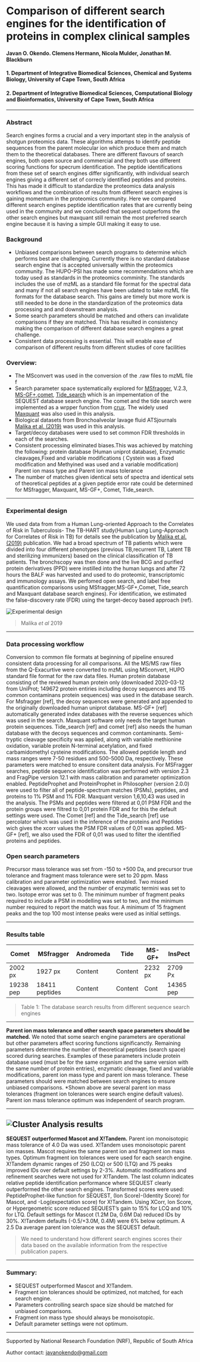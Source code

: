 # Comparison of different search engines for the identification of proteins in complex clinical samples
#### Javan O. Okendo. Clemens Hermann, Nicola Mulder, Jonathan M. Blackburn

#### 1. Department of Integrative Biomedical Sciences, Chemical and Systems Biology, University of Cape Town, South Africa
#### 2. Department of Integrative Biomedical Sciences, Computational Biology and Bioinformatics, University of Cape Town, South Africa
---
### Abstract
Search engines forms a crucial and a very important step in the analysis of shotgun proteomics data. These algorithms  attemps to identify peptide sequences from the parent molecular ion which produce them and match them to the theoretical databases. There are different flavours of search engines, both open source and commercial and they both use different scoring functions for specrum identification. The peptide identifications from these set of search engines differ significantly, with individual search engines giving a different set of correcly identified peptides and proteins. This has made it difficult to standardize the proteomics data analysis workflows and the combination of results from different search engines is gaining momentum in the proteomics community. Here we compared different search engines peptide identification rates that are currently being used in the community and we concluded that sequest outperfoms the other search engines but maxquant still remain the most preferred search engine because it is having a simple GUI making it easy to use. 

### Background  
* Unbiased comparisons between search programs to determine which performs best are challenging. Currently there is no standard database search engine that is accepted universally within the proteomics community. The HUPO-PSI has made some recommendations which are today used as standards in the proteomics comminity. The standards includes the use of mzML as a standard file format for the spectral data and many if not all search engines have been udated to take mzML file formats for the database search. This gains are timely but more work is still needed to be done in the standardization of the proteomics data processing and and downstream analysis. 
* Some search parameters should be matched and others can invalidate comparisons if they are matched. This has resulted in consistency making the comparison of different database search engines a great challenge.
* Consistent data processing is essential. This will enable ease of comparison of different results from different studies of core facilities

### Overview:  
- The MSconvert was used in the conversion of the .raw files to mzML file f
- Search parameter space systematically explored for [MSfragger](https://www.nature.com/articles/nmeth.4256), V.2.3, [MS-GF+](https://www.nature.com/articles/ncomms6277),[comet](https://www.ncbi.nlm.nih.gov/pubmed/23148064), [Tide_search](http://dx.doi.org/10.1021/pr101196n) which is an impementation of the SEQUEST database search engine. The comet and the tide search were implemented as a wrpper function from [crux](http://crux.ms/index.html). The widely used [Maxquant](https://www.ncbi.nlm.nih.gov/pubmed/27809316) was also used in this analysis.
- Biological datasets from Bronchoalveolar lavage fluid ATSjournals [Malika et al. (2019)](https://www.ncbi.nlm.nih.gov/pubmed/31860339) was used in this analysis.
- Target/decoy databases were used to set common FDR thresholds in each of the searches.
- Consistent processing eliminated biases.This was achieved by matching the following:
protein database (Human uniprot database), Enzymatic cleavages,Fixed and variable modifications ( Cystein was a fixed modification and Methyined was used and a variable modification)
Parent ion mass type and Parent ion mass tolerance
- The number of matches given identical sets of spectra and identical sets of theoretical peptides at a given peptide error rate could be determined for MSfragger, Maxquant, MS-GF+, Comet, Tide_search.

---
### Experimental design
We used data from from a Human Lung-oriented Approach to the Correlates of Risk in Tuberculosis- The TB-HART study(Human Lung Lung-Approach for Correlates of Risk in TB) for details see the publication by [Malika et al. (2019)](https://www.ncbi.nlm.nih.gov/pubmed/31860339) publication. We had a broad spectrum of TB patients which were divided into four different phenotypes (previous TB,recurrent TB, Latent TB and sterilizing immunizers) based on the clinical classification of TB patients. The bronchscopy was then done and the live BCG and purified protein derivatives (PPD) were instilled into the human lungs and after 72 hours the BALF was harvested and used to do proteomic, transcriptomic and immunology assays. We perfomed open search, and label free quantification comparisons using MSfragger,MS-GF+,Comet, Tide_search and Maxquant database search engines). For identification, we estimated the false-discovery rate (FDR) using the target-decoy based approach (ref).

![Experimental design](https://github.com/javanOkendo/peptide_identifcationsMethods/blob/master/studyDesign/Slide1.PNG)
>Malika *et al* 2019 
---
### Data processing workflow
Conversion to common file formats at beginning of pipeline ensured consistent data processing for all comparisons. All the MS/MS raw files from the Q-Exacurtive were converted to mzML using MSconvert, HUPO standard file format for the raw data files.
Human protein database consisting of the reviewed human protein only (downloaded 2020-03-12 from UniProt; 149672 protein entiries including decoy sequences and 115 common contaminans protein sequences) was used in the database search. For Msfragger [ref], the decoy sequences were generated and appended to the originally downloaded human uniprot database. MS-GF+ [ref] automatically generated index databases with the reverse sequences which was used in the search. Maxquant software only needs the target human protein sequences. Tide_search [ref] and comet [ref] also needs the human database with the decoys sequences and common contaminants. Semi-tryptic cleavage specificity was applied, along with variable methionine oxidation, variable protein N-terminal acetylation, and fixed carbamidomethyl cysteine modifications. The allowed peptide length and mass ranges were 7-50 residues and 500-5000 Da, respectively. These parameters were matched to ensure consitent data analysis. For MSFragger searches, peptide sequence identification was performed with version 2.3 and FragPipe version 12.1 with mass calibration and parameter optimization enabled. PeptideProphet and ProteinProphet in Philosopher (version 2.0.0) were used to filter all of peptide-spectrum matches (PSMs), peptides, and proteins to 1% PSM and 1% FDR. Maxquant version 1,6,10,43 was used in the analysis. The PSMs and peptides were filtered at 0,01 PSM FDR and the protein groups were filtred to 0,01 protein FDR and for this the default settings were used. The Comet [ref] and the Tide_search [ref] use percolator which was used in the inference of the proteins and Peptides wich gives the xcorr values the PSM FDR values of 0,01 was applied. MS-GF+ [ref], we also used the FDR of 0,01 was used to filter the identified proteins and peptides.

### Open search parameters
Precursor mass tolerance was set from -150 to +500 Da, and precursor true tolerance and fragment mass tolerance were set to 20 ppm. Mass calibration and parameter optimization were enabled. Two missed cleavages were allowed, and the number of enzymatic termini was set to two. Isotope error was set to 0. The minimum number of fragment peaks required to include a PSM in modelling was set to two, and the minimum number required to report the match was four. A minimum of 15 fragment peaks and the top 100 most intense peaks were used as initial settings.

---
### Results table
|Comet         | MSfragger     | Andromeda    | Tide    | MS-GF+      | InsPect  |
|------------- | ------------- | ------------ | --------| ------------|----------|
|2002 px       | 1927 px       | Content      | Content | 2232 px     |2709 Px   |
|19238 pep     | 18411 peptides| Content      | Content | Cont        |14365 pep |

> Table 1: The database search results from different sequence search engines
---
**Parent ion mass tolerance and other search space parameters should be matched.**  We noted that some search engine parameters are operational but other parameters affect scoring functions significanctly. Remaining parameters determine the number of theoretical peptides (search space) scored during searches. Examples of these parameters include protein database used (must be for the same organism and the same version with the same number of protein entries), enzymatic cleavage, fixed and variable modifications, parent ion mass type and parent ion mass tolerance. These parameters should were matched between search engines to ensure unbiased comparisons. *Shown above are several parent ion mass tolerances (fragment ion tolerances were search engine default values). Parent ion mass tolerance optimum was independent of search program.

---
![Cluster Analysis results](https://github.com/javanOkendo/peptide_identifcationsMethods/blob/master/studyDesign/Slide2.PNG)
---
**SEQUEST outperformed Mascot and X!Tandem.**  Parent ion monoisotopic mass tolerance of 4.0 Da was used. X!Tandem uses monoisotopic parent ion masses. Mascot requires the same  parent ion and fragment ion mass types. Optimum fragment ion tolerances were used for each search engine. X!Tandem dynamic ranges of 250 (LCQ) or 500 (LTQ) and 75 peaks improved IDs over default settings by 2-3%. Automatic modifications and refinement searches were not used for X!Tandem. The last column indicates relative peptide identification performance where SEQUEST clearly outperformed the other search engines. Transformed scores were used: PeptideProphet-like function for SEQUEST, (Ion Score)-(Identity Score) for Mascot, and -Log(expectation score) for X!Tandem. Using XCorr, Ion Score, or Hypergeometric score reduced SEQUEST’s gain to 15% for LCQ and 10% for LTQ. Default settings for Mascot (1.2M Da, 0.6M Da) reduced IDs by 30%. X!Tandem defaults (-0.5/+3.0M, 0.4M) were 6% below optimum. A 2.5 Da average parent ion tolerance was the SEQUEST default.
> We need to understand how different search engines scores their data based on the available information from the respective publication papers.
---

### Summary:  
- SEQUEST outperformed Mascot and X!Tandem.
- Fragment ion tolerances should be optimized, not matched, for each search engine.
- Parameters controlling search space size should be matched for unbiased comparisons.
- Fragment ion mass type should always be monoisotopic.
- Default parameter settings were not optimum.

---

Supported by National Research Foundation (NRF), Republic of South Africa

Author contact: javanokendo@gmail.com
